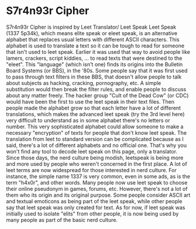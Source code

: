 # S7r4n93r Cipher
S7r4n93r Cipher is inspired by Leet Translator/ Leet Speak
        Leet Speak (1337 5p34k), which means elite speak or eleet speak, is an alternative alphabet that replaces usual letters with different ASCII characters. This alphabet is used to translate a text so it can be tough to read for someone that isn't used to leet speak. Earlier it was used that way to avoid people like lamers, crackers, script kiddies, ... to read texts that were destined to the "eleet". This "language" (which isn't one) finds its origins into the Bulletin Board Systems (or BBS), in the '80s. Some people say that it was first used to pass through text filters in these BBS, that doesn't allow people to talk about subjects as hacking, cracking, pornography, etc. A simple substitution would then break the filter rules, and enable people to discuss about any matter freely. The hacker group "Cult of the Dead Cow" (or CDC) would have been the first to use the leet speak in their text files.
        Then people made the alphabet grow so that each letter have a lot of different translations, which makes the advanced leet speak (try the 3rd level here) very difficult to understand as in some alphabet there's no letters or number. This very sophisticated alphabet could allow someone to make a necessary "encryption" of texts for people that don't know leet speak. The translation from leet to standard version can be complicated because as I said, there's a lot of different alphabets and no official one. That's why you won't find any tool to decode leet speak on this page, only a translator.
        Since those days, the nerd culture being modish, leetspeak is being more and more used by people who weren't concerned in the first place. A lot of leet terms are now widespread for those interested in nerd culture. For instance, the simple name 1337 is very common, even in some ads, as is the term "h4x0r", and other words. Many people now use leet speak to choose their online pseudonym in games, forums, etc. However, there's not a lot of them who its origin and its original purpose. Some people consider ASCII art and textual emoticons as being part of the leet speak, while other people say that leet speak was only created for text. As for now, if leet speak was initially used to isolate "elits" from other people, it is now being used by many people as part of the basic nerd culture.
